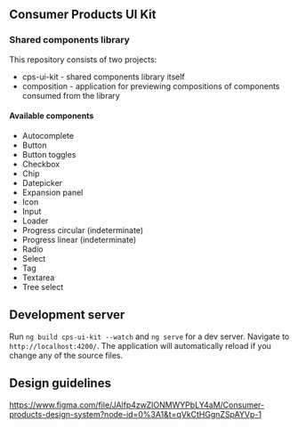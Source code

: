 ## Consumer Products UI Kit

### Shared components library

This repository consists of two projects:

- cps-ui-kit - shared components library itself
- composition - application for previewing compositions of components consumed from the library

#### Available components

- Autocomplete
- Button
- Button toggles
- Checkbox
- Chip
- Datepicker
- Expansion panel
- Icon
- Input
- Loader
- Progress circular (indeterminate)
- Progress linear (indeterminate)
- Radio
- Select
- Tag
- Textarea
- Tree select

## Development server

Run `ng build cps-ui-kit --watch` and `ng serve` for a dev server. Navigate to `http://localhost:4200/`. The application will automatically reload if you change any of the source files.

## Design guidelines

https://www.figma.com/file/JAlfp4zwZIONMWYPbLY4aM/Consumer-products-design-system?node-id=0%3A1&t=qVkCtHGgnZSpAYVp-1
